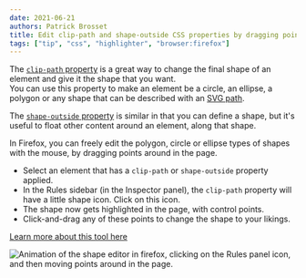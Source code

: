 ```yaml
---
date: 2021-06-21
authors: Patrick Brosset
title: Edit clip-path and shape-outside CSS properties by dragging points in the page
tags: ["tip", "css", "highlighter", "browser:firefox"]
---
```

The [`clip-path` property](https://developer.mozilla.org/docs/Web/CSS/clip-path) is a great way to change the final shape of an element and give it the shape that you want.\
You can use this property to make an element be a circle, an ellipse, a polygon or any shape that can be described with an [SVG path](https://developer.mozilla.org/docs/Web/SVG/Tutorial/Paths).

The [`shape-outside` property](https://developer.mozilla.org/docs/Web/CSS/shape-outside) is similar in that you can define a shape, but it's useful to float other content around an element, along that shape.

In Firefox, you can freely edit the polygon, circle or ellipse types of shapes with the mouse, by dragging points around in the page.

* Select an element that has a `clip-path` or `shape-outside` property applied.
* In the Rules sidebar (in the Inspector panel), the `clip-path` property will have a little shape icon. Click on this icon.
* The shape now gets highlighted in the page, with control points.
* Click-and-drag any of these points to change the shape to your likings.

[Learn more about this tool here](https://developer.mozilla.org/en-US/docs/Tools/Page_Inspector/How_to/Edit_CSS_shapes)

![Animation of the shape editor in firefox, clicking on the Rules panel icon, and then moving points around in the page.](../../assets/img/edit-clip-path-shape-outside.gif)
